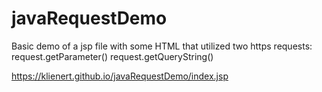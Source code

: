 # javaRequestDemo

Basic demo of a jsp file with some HTML that utilized two https requests: 
request.getParameter()
request.getQueryString()

https://klienert.github.io/javaRequestDemo/index.jsp
